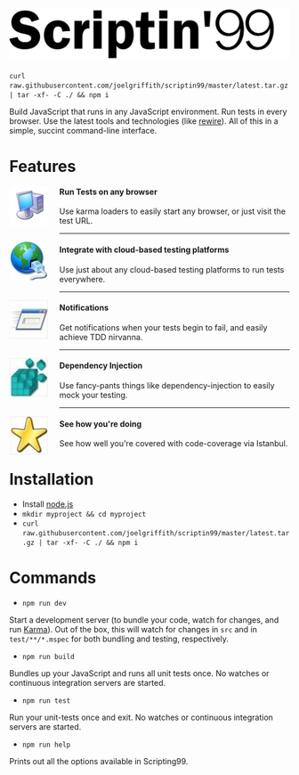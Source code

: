 ![Scriptin' 99](https://raw.githubusercontent.com/joelgriffith/scriptin99/master/images/scriptinlogo.png)

`curl raw.githubusercontent.com/joelgriffith/scriptin99/master/latest.tar.gz | tar -xf- -C ./ && npm i`

Build JavaScript that runs in any JavaScript environment. Run tests in every browser. Use the latest tools and technologies (like [rewire](https://github.com/jhnns/rewire)). All of this in a simple, succint command-line interface.

# Features

<img src="https://raw.githubusercontent.com/joelgriffith/scriptin99/master/images/mycomputer.png" width="70" height="70" alt="Run in Any Browser" style="float: left; padding-right: 20px; padding-bottom: 20px;"/>

#### Run Tests on any browser
Use karma loaders to easily start any browser, or just visit the test URL.

***

<img src="https://raw.githubusercontent.com/joelgriffith/scriptin99/master/images/internet.jpg" width="70" height="70" alt="SauceLabs" style="float: left; padding-right: 20px; padding-bottom: 20px;"/>

#### Integrate with cloud-based testing platforms
Use just about any cloud-based testing platforms to run tests everywhere.

***

<img src="https://raw.githubusercontent.com/joelgriffith/scriptin99/master/images/flyingscreen.png" width="70" height="70" alt="Notifications" style="float: left; padding-right: 20px; padding-bottom: 20px;"/>

#### Notifications
Get notifications when your tests begin to fail, and easily achieve TDD nirvanna.

***

<img src="https://raw.githubusercontent.com/joelgriffith/scriptin99/master/images/blocksfalling.png" width="70" height="70" alt="Dependency Injection" style="float: left; padding-right: 20px; padding-bottom: 20px;"/>

#### Dependency Injection
Use fancy-pants things like dependency-injection to easily mock your testing.

***

<img src="https://raw.githubusercontent.com/joelgriffith/scriptin99/master/images/star.png" width="70" height="70" alt="Coverage" style="float: left; padding-right: 20px; padding-bottom: 20px;"/>

#### See how you're doing
See how well you're covered with code-coverage via Istanbul.

# Installation

- Install [node.js](https://nodejs.org/)
- `mkdir myproject && cd myproject`
- `curl raw.githubusercontent.com/joelgriffith/scriptin99/master/latest.tar.gz | tar -xf- -C ./ && npm i`

# Commands

- `npm run dev`

Start a development server (to bundle your code, watch for changes, and run [Karma](http://karma-runner.github.io/0.12/index.html)). Out of the box, this will watch for changes in `src` and in `test/**/*.mspec` for both bundling and testing, respectively.

- `npm run build`

Bundles up your JavaScript and runs all unit tests once. No watches or continuous integration servers are started.

- `npm run test`

Run your unit-tests once and exit. No watches or continuous integration servers are started.

- `npm run help`

Prints out all the options available in Scripting99.
